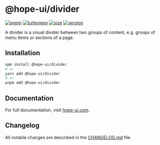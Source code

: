 # @hope-ui/divider

[![pnpm](https://img.shields.io/badge/maintained%20with-pnpm-cc00ff.svg?style=for-the-badge&logo=pnpm)](https://pnpm.io/)
[![turborepo](https://img.shields.io/badge/built%20with-turborepo-cc00ff.svg?style=for-the-badge&logo=turborepo)](https://turborepo.org/)
[![size](https://img.shields.io/bundlephobia/minzip/@hope-ui/divider?style=for-the-badge&label=size)](https://bundlephobia.com/package/@hope-ui/divider)
[![version](https://img.shields.io/npm/v/@hope-ui/divider?style=for-the-badge)](https://www.npmjs.com/package/@hope-ui/divider)

A divider is a visual divider between two groups of content, e.g. groups of menu items or sections of a page.

## Installation

```bash
npm install @hope-ui/divider
# or
yarn add @hope-ui/divider
# or
pnpm add @hope-ui/divider
```

## Documentation

For full documentation, visit [hope-ui.com](https://hope-ui.com/).

## Changelog

All notable changes are described in the [CHANGELOG.md](./CHANGELOG.md) file.
